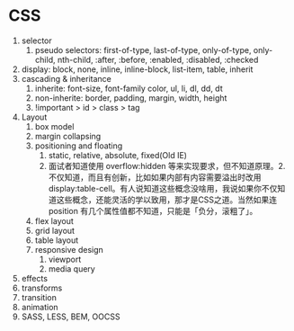 # CSS

1. selector
    1. pseudo selectors: first-of-type, last-of-type, only-of-type, only-child, nth-child, :after, :before, :enabled, :disabled, :checked
1. display: block, none, inline, inline-block, list-item, table, inherit
1. cascading & inheritance
    1. inherite: font-size, font-family color, ul, li, dl, dd, dt
    1. non-inherite: border, padding, margin, width, height
    1. !important > id > class > tag
1. Layout
    1. box model
    1. margin collapsing
    1. positioning and floating
        1. static, relative, absolute, fixed(Old IE)
        1. 面试者知道使用 overflow:hidden 等来实现要求，但不知道原理。2.不仅知道，而且有创新，比如如果内部有内容需要溢出时改用display:table-cell。有人说知道这些概念没啥用，我说如果你不仅知道这些概念，还能灵活的学以致用，那才是CSS之道。当然如果连 position 有几个属性值都不知道，只能是「负分，滚粗了」。
    1. flex layout
    1. grid layout
    1. table layout
    1. responsive design
        1. viewport
        1. media query
1. effects
1. transforms
1. transition
1. animation
1. SASS, LESS, BEM, OOCSS